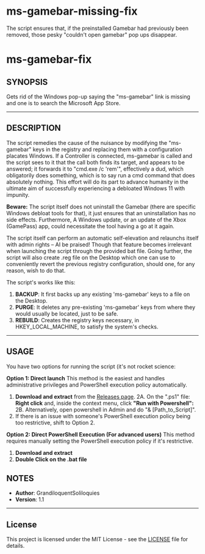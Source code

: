 # ms-gamebar-missing-fix
The script ensures that, if the preinstalled Gamebar had previously been removed, those pesky "couldn't open gamebar" pop ups disappear.

# ms-gamebar-fix

## SYNOPSIS
Gets rid of the Windows pop-up saying the "ms-gamebar" link is missing and one is to search the Microsoft App Store.

---

## DESCRIPTION
The script remedies the cause of the nuisance by modifying the "ms-gamebar" keys in the registry and replacing them with a configuration placates Windows. 
If a Controller is connected, ms-gamebar is called and the script sees to it that the call both finds its target, and appears to be answered; it forwards it to "cmd.exe /c 'rem'", effectively a dud, which obligatorily does something, which is to say run a cmd command that does absolutely nothing. This effort will do its part to advance humanity in the ultimate aim of successfully experiencing a debloated Windows 11 with impunity.

**Beware:** The script itself does not uninstall the Gamebar (there are specific Windows debloat tools for that), it just ensures that an uninstallation has no side effects.
Furthermore, A Windows update, or an update of the Xbox (GamePass) app, could necessitate the tool having a go at it again.

The script itself can perform an automatic self-elevation and relaunchs itself with admin rights – AI be praised! Though that feature becomes irrelevant when launching the script through the provided bat file.
Going further, the script will also create .reg file on the Desktop which one can  use to conveniently revert the previous registry configuration, should one, for any reason, wish to do that.

The script's works like this:
1.  **BACKUP**: It first backs up any existing 'ms-gamebar' keys to a file on the Desktop.
2.  **PURGE**: It deletes any pre-existing 'ms-gamebar' keys from where they would usually be located, just to be safe.
3.  **REBUILD**: Creates the registry keys necessary, in HKEY_LOCAL_MACHINE, to satisfy the system's checks.

---

## USAGE

You have two options for running the script (it's not rocket science:

**Option 1: Direct launch**
This method is the easiest and handles administrative privileges and PowerShell execution policy automatically.

1.  **Download and extract** from the [Releases page](https://github.com/GrandiloquentSoliloquies/ms-gamebar-fix/releases).
2A.  On the ".ps1" file: **Right click** and, inside the context menu, click **"Run with Powershell":**
2B. Alternatively, open powershell in Admin and do "& [Path_to_Script]".
3.  If there is an issue with someone's PowerShell execution policy being too restrictive, shift to Option 2.

**Option 2: Direct PowerShell Execution (For advanced users)**
This method requires manually setting the PowerShell execution policy if it's restrictive.

1.  **Download and extract**
2.  **Double Click on the .bat file**
## NOTES
* **Author**: GrandiloquentSoliloquies
* **Version**: 1.1

---

## License

This project is licensed under the MIT License - see the [LICENSE](LICENSE) file for details.
